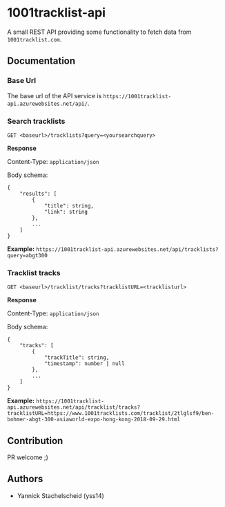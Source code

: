 # 1001tracklist-api
A small REST API providing some functionality to fetch data from `1001tracklist.com`.

## Documentation

### Base Url
The base url of the API service is `https://1001tracklist-api.azurewebsites.net/api/`.

### Search tracklists
`GET <baseurl>/tracklists?query=<yoursearchquery>`

**Response**

Content-Type: `application/json`

Body schema:
```
{
	"results": [
		{
			"title": string,
			"link": string
		},
		...
	]
}
```

**Example:** `https://1001tracklist-api.azurewebsites.net/api/tracklists?query=abgt300`

### Tracklist tracks
`GET <baseurl>/tracklist/tracks?tracklistURL=<tracklisturl>`

**Response**

Content-Type: `application/json`

Body schema:
```
{
	"tracks": [
		{
			"trackTitle": string,
			"timestamp": number | null
		},
		...
	]
}
```

**Example:** `https://1001tracklist-api.azurewebsites.net/api/tracklist/tracks?tracklistURL=https://www.1001tracklists.com/tracklist/2tlglsf9/ben-bohmer-abgt-300-asiaworld-expo-hong-kong-2018-09-29.html`

## Contribution
PR welcome ;)

## Authors
* Yannick Stachelscheid (yss14)